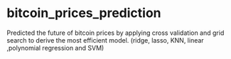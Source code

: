 # bitcoin_prices_prediction
Predicted the future of bitcoin prices by applying cross validation and grid search to derive the most efficient model. (ridge, lasso, KNN, linear ,polynomial regression and SVM)
